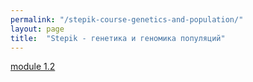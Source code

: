 ```yaml
---
permalink: "/stepik-course-genetics-and-population/"
layout: page
title:  "Stepik - генетика и геномика популяций"
---
```



[](https://)

[module 1.2 ](/stepik/courses/genetics-and-genomics-of-populations-step_1_2-basics-genetic-laws.html)
